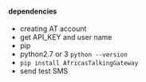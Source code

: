 #### dependencies

- creating AT account
- get API_KEY and user name
- pip
- python2.7 or 3
  ```python --version```
- ```pip install AfricasTalkingGateway```
- send test SMS
